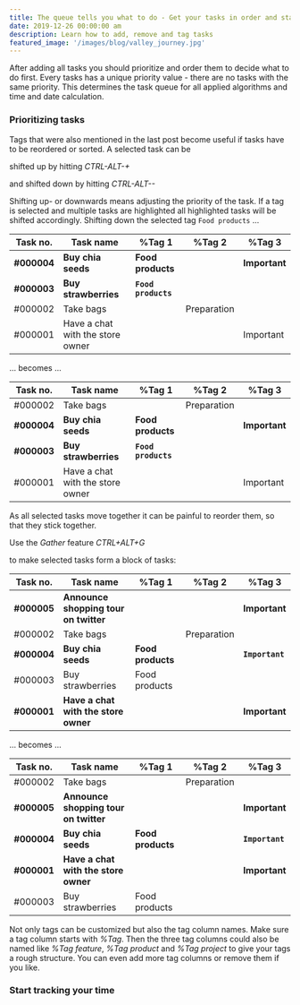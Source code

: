 ```yaml
---
title: The queue tells you what to do - Get your tasks in order and start working
date: 2019-12-26 00:00:00 am
description: Learn how to add, remove and tag tasks
featured_image: '/images/blog/valley_journey.jpg'
---
```


After adding all tasks you should prioritize and order them to decide what to do first.
Every tasks has a unique priority value - there are no tasks with the same priority.
This determines the task queue for all applied algorithms and time and date calculation.

### Prioritizing tasks

Tags that were also mentioned in the last post become useful if tasks have to be reordered or sorted. A selected task can be 

shifted up by hitting *CTRL-ALT-+* 

and shifted down by hitting *CTRL-ALT--*

Shifting up- or downwards means adjusting the priority of the task. If a tag is selected and multiple tasks are highlighted all highlighted tasks will be shifted accordingly. Shifting down the selected tag `Food products` ...

| Task no. | Task name                        | %Tag 1 | %Tag 2      | %Tag 3    |
|----------|----------------------------------|--------|-------------|-----------|
| **#000004**  | **Buy chia seeds**           | **Food products**  | | **Important** |
| **#000003**  | **Buy strawberries**         | **`Food products`**  |  |           |
| #000002  | Take bags                        |        | Preparation |           |
| #000001  | Have a chat with the store owner |        |             | Important |

... becomes ...

| Task no. | Task name                        | %Tag 1 | %Tag 2      | %Tag 3    |
|----------|----------------------------------|--------|-------------|-----------|
| #000002  | Take bags                        |        | Preparation |           |
| **#000004**  | **Buy chia seeds**           | **Food products**  | | **Important** |
| **#000003**  | **Buy strawberries**         | **`Food products`**  |  |           |
| #000001  | Have a chat with the store owner |        |             | Important |

As all selected tasks move together it can be painful to reorder them, so that they stick together.

Use the *Gather*  feature *CTRL+ALT+G* 

to make selected tasks form a block of tasks:

| Task no. | Task name                        | %Tag 1 | %Tag 2      | %Tag 3    |
|----------|----------------------------------|--------|-------------|-----------|
| **#000005**  | **Announce shopping tour on twitter**  |  | | **Important** |
| #000002  | Take bags                        |        | Preparation |           |
| **#000004**  | **Buy chia seeds**           | **Food products**  | | **`Important`** |
| #000003  | Buy strawberries      | Food products  |  |           |
| **#000001**  | **Have a chat with the store owner** |        |             | **Important** |

... becomes ...

| Task no. | Task name                        | %Tag 1 | %Tag 2      | %Tag 3    |
|----------|----------------------------------|--------|-------------|-----------|
| #000002  | Take bags                        |        | Preparation |           |
| **#000005**  | **Announce shopping tour on twitter** |  | | **Important** |
| **#000004**  | **Buy chia seeds**           | **Food products**  | | **`Important`** |
| **#000001**  | **Have a chat with the store owner** |        |             | **Important** |
| #000003  | Buy strawberries      | Food products  |  |           |

Not only tags can be customized but also the tag column names. Make sure a tag column starts with *%Tag*.
Then the three tag columns could also be named like *%Tag feature*, *%Tag product* and *%Tag project* to give your tags a rough structure. You can even add more tag columns or remove them if you like.

### Start tracking your time